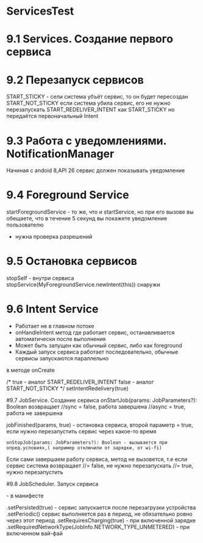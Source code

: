 # ServicesTest
# 9.1 Services. Создание первого сервиса
# 9.2 Перезапуск сервисов
START_STICKY - сели система убъёт сервис, то он будет пересоздан
START_NOT_STICKY если система убила сервис, его не нужно перезапускать
START_REDELIVER_INTENT как START_STICKY но передаётся первоначальный Intent
# 9.3 Работа с уведомлениями. NotificationManager
Начиная с andoid 8,API 26 сервис должен показывать уведомление
# 9.4 Foreground Service
startForegroundService - то же, что и startService, но при его вызове вы обещаете, что в течение 5 секунд вы покажете уведомление пользователю
<uses-permission android:name="android.permission.POST_NOTIFICATIONS" />
<uses-permission android:name="android.permission.FOREGROUND_SERVICE" />
+ нужна проверка разрешений

# 9.5 Остановка сервисов
stopSelf - внутри сервиса
stopService(MyForegroundService.newIntent(this)) снаружи

# 9.6 Intent Service
- Работает не в главном потоке
- onHandleIntent метод где работает сервис, 
останавливается автоматически после выполнения
- Может быть запущен как обычный сервис, либо как foreground
- Каждый запуск сервиса работает последовательно, обычные сервисы запускаются параллельно

в методе onCreate

 /*
        true - аналог START_REDELIVER_INTENT
		false - аналог START_NOT_STICKY
         */
 setIntentRedelivery(true)

#9.7 JobService. Создание сервиса
     onStartJob(params: JobParameters?): Boolean
возвращает //sync = false, работа завершена
           //async = true, работа не завершена

jobFinished(params, true) - остановка сервиса, второй параметр = true, если нужно перезапустить сервис через какое-то время

	onStopJob(params: JobParameters?): Boolean - вызывается при опред.условиях,( например отключили от зарядки, от wi-fi)
Если сами завершаем работу сервиса, метод не вызовется, т.е если сервис система
возвращает //= false, не нужно перезапускать
           //= true, нужно перезапустить

#9.8 JobScheduler. Запуск сервиса

<service
            android:name=".MyJobService"
            android:exported="true"
            android:permission="android.permission.BIND_JOB_SERVICE" /> - в манифесте

.setPersisted(true) - сервис запускается после перезагрузки устройства
.setPeriodic() сервис выполняется раз в период, не обязательно ровно через этот период
.setRequiresCharging(true) - при включенной зарядке
.setRequiredNetworkType(JobInfo.NETWORK_TYPE_UNMETERED) - при включенном вай-фай
